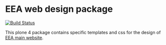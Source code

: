 # EEA web design package


[![Build Status](http://ci.eionet.europa.eu/job/eea/job/eea.design/job/master/badge/icon)](http://ci.eionet.europa.eu/job/eea/job/eea.design/job/master/display/redirect)

This plone 4 package contains specific templates and css for the design of [EEA main website](http://www.eea.europa.eu).
